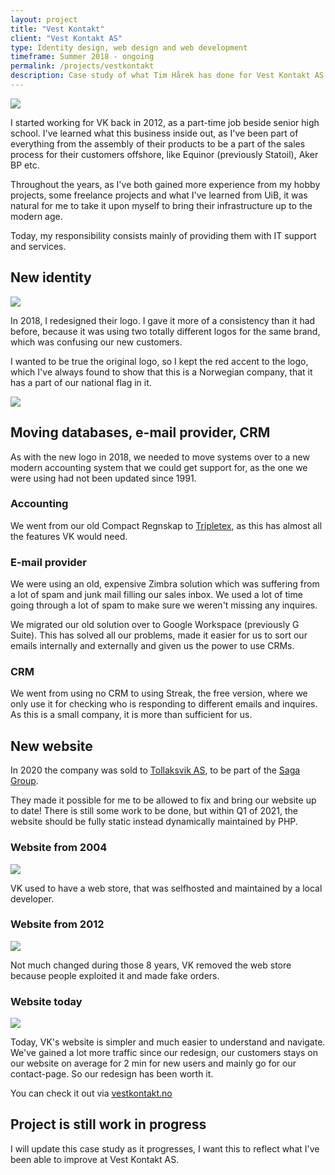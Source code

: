 ```yaml
---
layout: project
title: "Vest Kontakt"
client: "Vest Kontakt AS"
type: Identity design, web design and web development
timeframe: Summer 2018 - ongoing
permalink: /projects/vestkontakt
description: Case study of what Tim Hårek has done for Vest Kontakt AS.
---
```


![](/assets/img/projects/vestkontakt/web-2020.png)

I started working for VK back in 2012, as a part-time job beside senior high school. I've learned what this business inside out, as I've been part of everything from the assembly of their products to be a part of the sales process for their customers offshore, like Equinor (previously Statoil), Aker BP etc.

Throughout the years, as I've both gained more experience from my hobby projects, some freelance projects and what I've learned from UiB, it was natural for me to take it upon myself to bring their infrastructure up to the modern age.

Today, my responsibility consists mainly of providing them with IT support and services.

## New identity

![](/assets/img/projects/vestkontakt/logos.png)

In 2018, I redesigned their logo. I gave it more of a consistency than it had before, because it was using two totally different logos for the same brand, which was confusing our new customers.

I wanted to be true the original logo, so I kept the red accent to the logo, which I've always found to show that this is a Norwegian company, that it has a part of our national flag in it.

![](/assets/img/projects/vestkontakt/symbols.png)

## Moving databases, e-mail provider, CRM

As with the new logo in 2018, we needed to move systems over to a new modern accounting system that we could get support for, as the one we were using had not been updated since 1991.

### Accounting

We went from our old Compact Regnskap to [Tripletex](https://tripletex.no), as this has almost all the features VK would need.

### E-mail provider

We were using an old, expensive Zimbra solution which was suffering from a lot of spam and junk mail filling our sales inbox. We used a lot of time going through a lot of spam to make sure we weren't missing any inquires.

We migrated our old solution over to Google Workspace (previously G Suite). This has solved all our problems, made it easier for us to sort our emails internally and externally and given us the power to use CRMs.

### CRM

We went from using no CRM to using Streak, the free version, where we only use it for checking who is responding to different emails and inquires. As this is a small company, it is more than sufficient for us.

## New website

In 2020 the company was sold to [Tollaksvik AS](https://tollaksvik.no), to be part of the [Saga Group](https://sagasubsea.com).

They made it possible for me to be allowed to fix and bring our website up to date! There is still some work to be done, but within Q1 of 2021, the website should be fully static instead dynamically maintained by PHP.

### Website from 2004

![](/assets/img/projects/vestkontakt/web-2004.png)

VK used to have a web store, that was selfhosted and maintained by a local developer.

### Website from 2012

![](/assets/img/projects/vestkontakt/web-2012.png)

Not much changed during those 8 years, VK removed the web store because people exploited it and made fake orders.

### Website today

![](/assets/img/projects/vestkontakt/web-2020.png)

Today, VK's website is simpler and much easier to understand and navigate. We've gained a lot more traffic since our redesign, our customers stays on our website on average for 2 min for new users and mainly go for our contact-page. So our redesign has been worth it.

You can check it out via [vestkontakt.no](https://vestkontakt.no?source=timharek.no)

## Project is still work in progress

I will update this case study as it progresses, I want this to reflect what I've been able to improve at Vest Kontakt AS.

